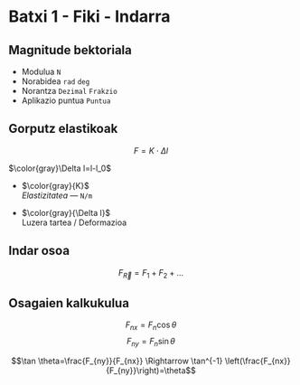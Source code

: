 # Batxi 1 - Fiki - Indarra
## Magnitude __bektoriala__
- Modulua `N`
- Norabidea `rad` `deg`
- Norantza `Dezimal` `Frakzio`
- Aplikazio puntua `Puntua`

## Gorputz __elastikoak__
$$F=K\cdot \Delta l$$

$\color{gray}\Delta l=l-l_0$

- $\color{gray}{K}$  
  _Elastizitatea_ — `N/m`

- $\color{gray}{\Delta l}$  
  Luzera tartea / Deformazioa


## Indar __osoa__
$$F_{\vec{R}}=F_1+F_2+...$$

## Osagaien kalkukulua
$$F_{nx}=F_n \cos \theta$$
$$F_{ny}=F_n \sin \theta$$

$$\tan \theta=\frac{F_{ny}}{F_{nx}} \Rightarrow \tan^{-1} \left(\frac{F_{nx}}{F_{ny}}\right)=\theta$$




<script type="text/javascript"
  async
  src="https://cdn.jsdelivr.net/npm/mathjax@3/es5/tex-mml-chtml.js">
</script>
